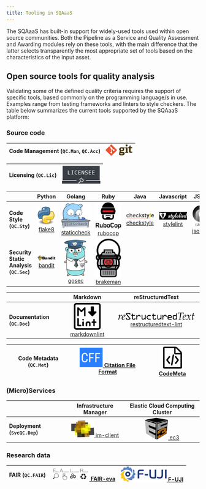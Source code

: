 ```yaml
---
title: Tooling in SQAaaS
---
```


The SQAaaS has built-in support for widely-used tools used within open source
communities. Both the Pipeline as a Service and Quality Assessment and Awarding
modules rely on these tools, with the main difference that the latter selects
transparently the most appropriate set of tools based on the characteristics of
the input asset.

## Open source tools for quality analysis

Validating some of the defined quality criteria requires the support of
specific tools, based commonly on the programming language/s in use. Examples
range from testing frameworks and linters to style checkers. The table below 
summarizes the current tools supported by the SQAaaS platform:

### Source code

| **Code Management (`QC.Man`, `QC.Acc`)** | [![git](/img/logo_git.png "git")](https://git-scm.com/) |
|------------------------------------------|:---:|

| **Licensing (`QC.Lic`)**            | [![licensee](/img/logo_licensee.png "licensee")](https://github.com/licensee/licensee) |
|-------------------------------------|:---:|

|                                         | Python |    Golang   |   Ruby  |    Java    | Javascript |   JSON   | Dockerfile |
|-----------------------------------------|:------:|:-----------:|:-------:|:----------:|:----------:|:--------:|:----------:|
| **Code Style (`QC.Sty`)**               | [![flake8](/img/logo_flake8.png) flake8](https://flake8.pycqa.org/) | [![staticcheck](/img/logo_staticcheck.png "staticcheck") staticcheck](https://staticcheck.io/) | [![rubocop](/img/logo_rubocop.png "rubocop") rubocop](https://rubocop.org/) | [![checkstyle](/img/logo_checkstyle.png "checkstyle") checkstyle](https://checkstyle.sourceforge.io/) | [![stylelint](/img/logo_stylelint.png "stylelint") stylelint](https://stylelint.io/) | [![jsonlint](/img/logo_json.png) jsonlint](https://github.com/zaach/jsonlint) | [![hadolint](/img/logo_hadolint.png "hadolint") hadolint](https://github.com/hadolint/hadolint) |
| **Security Static Analysis (`QC.Sec`)** | [![bandit](/img/logo_bandit.png "bandit") bandit](https://bandit.readthedocs.io/) | [![gosec](/img/logo_gosec.png "gosec") gosec](https://github.com/securego/gosec) | [![brakeman](/img/logo_brakeman.png "brakeman") brakeman](https://brakemanscanner.org/) |            |            |          |            |

|                                   |   Markdown   |   reStructuredText    |
|-----------------------------------|:------------:|:---------------------:|
| **Documentation (`QC.Doc`)**      | [![markdownlint](/img/logo_markdownlint.png "markdownlint") markdownlint](https://github.com/markdownlint/markdownlint") | [![restructuredtext-lint](/img/logo_restructuredtext.png "restructuredtext-lint") restructuredtext-lint](https://github.com/twolfson/restructuredtext-lint) |

| **Code Metadata (`QC.Met`)**      | [![Citation File Format](/img/logo_cff.png "Citation File Format") Citation File Format](https://citation-file-format.github.io/) | [![CodeMeta](/img/logo_codemeta.png "CodeMeta") CodeMeta](https://codemeta.github.io/) |
|---------------------------------|:------------:|:---------------------:|

### (Micro)Services

|                                   |   Infrastructure Manager   |   Elastic Cloud Computing Cluster   |
|-----------------------------------|:------------:|:---------------------:|
| **Deployment (`SvcQC.Dep`)**      | [![im-client](/img/logo_im.png "Infrastructure Manager client") im-client](https://github.com/grycap/im-client) | [![ec3](/img/logo_ec3.png "Elastic Cloud Computing Cluster (EC3)") ec3](https://github.com/grycap/ec3) |

### Research data

| **FAIR (`QC.FAIR`)**            | [![FAIR-eva](/img/logo_fair.jpg "FAIR-eva") FAIR-eva](https://github.com/EOSC-synergy/FAIR_eva) | [![F-UJI](/img/logo_fuji.png "F-UJI") F-UJI](https://www.f-uji.net/) |
|---------------------------------|:------------:|:---------------------:|
